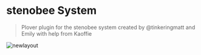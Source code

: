 # stenobee System
> 
  
>
> Plover plugin for the stenobee system created by @tinkeringmatt and Emily with help from Kaoffie
> 
  
>
![newlayout](https://github.com/Tink-Bell/StenoBee/assets/143440063/d5ba2f65-05b4-4465-9dcc-f14dc0b75c81)
> 
  
>
